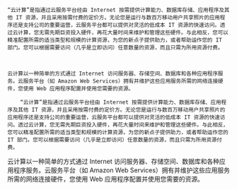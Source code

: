```
“云计算”是指通过云服务平台经由 Internet 按需提供计算能力、数据库存储、应用程序及其他 IT 资源，并且采用按需付费的定价方。无论您是运行与数百万移动用户共享照片的应用程序还是支持公司的重要运营，云服务平台都可以提供对灵活的低成本 IT 资源的快速访问。透过云计算，您无需先期巨资投入硬件，再花大量时间来维护和管理这些硬件。与此相反，您可以精准配置所需的适当类型和规模的计算资源，为您的新点子提供助力，或者帮助运作您的 IT 部门。您可以根据需要访问（几乎是立即访问）任意数量的资源，而且只需为所用资源付费。



云计算以一种简单的方式通过 Internet 访问服务器、存储空间、数据库和各种应用程序服务。云服务平台（如 Amazon Web Services）拥有并维护这些应用服务所需的网络连接硬件，您使用 Web 应用程序配置并使用您需要的资源。
```

        “云计算”是指通过云服务平台经由 Internet 按需提供计算能力、数据库存储、应用程序及其他 IT 资源，并且采用按需付费的定价方。无论您是运行与数百万移动用户共享照片的应用程序还是支持公司的重要运营，云服务平台都可以提供对灵活的低成本 IT 资源的快速访问。透过云计算，您无需先期巨资投入硬件，再花大量时间来维护和管理这些硬件。与此相反，您可以精准配置所需的适当类型和规模的计算资源，为您的新点子提供助力，或者帮助运作您的 IT 部门。您可以根据需要访问（几乎是立即访问）任意数量的资源，而且只需为所用资源付费。

云计算以一种简单的方式通过 Internet 访问服务器、存储空间、数据库和各种应用程序服务。云服务平台（如 Amazon Web Services）拥有并维护这些应用服务所需的网络连接硬件，您使用 Web 应用程序配置并使用您需要的资源。


